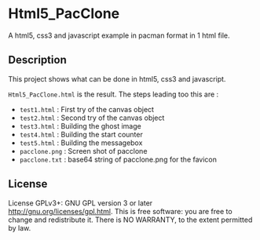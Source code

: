 Html5_PacClone
==============

A html5, css3 and javascript example in pacman format in 1 html file.

Description
-----------
This project shows what can be done in html5, css3 and javascript.

`Html5_PacClone.html` is the result. The steps leading too this are :
- `test1.html` : First try of the canvas object
- `test2.html` : Second try of the canvas object
- `test3.html` : Building the ghost image
- `test4.html` : Building the start counter
- `test5.html` : Building the messagebox
- `pacclone.png` : Screen shot of pacclone
- `pacclone.txt` : base64 string of pacclone.png for the favicon

License
-------
License GPLv3+: GNU GPL version 3 or later <http://gnu.org/licenses/gpl.html>.
This is free software: you are free to change and redistribute it.
There is NO WARRANTY, to the extent permitted by law.

